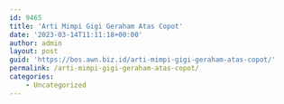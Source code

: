 ```yaml
---
id: 9465
title: 'Arti Mimpi Gigi Geraham Atas Copot'
date: '2023-03-14T11:11:18+00:00'
author: admin
layout: post
guid: 'https://bos.awn.biz.id/arti-mimpi-gigi-geraham-atas-copot/'
permalink: /arti-mimpi-gigi-geraham-atas-copot/
categories:
    - Uncategorized
---
```


